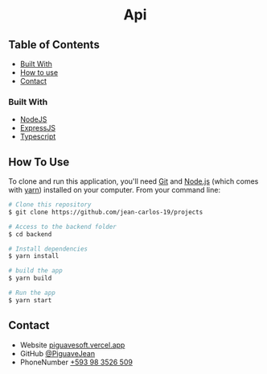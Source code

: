 <!-- Please update value in the {}  -->

<h1 align="center">Api</h1>


<!-- TABLE OF CONTENTS -->

## Table of Contents

- [Built With](#built-with)
- [How to use](#how-to-use)
- [Contact](#contact)


### Built With

<!-- This section should list any major frameworks that you built your project using. Here are a few examples.-->

- [NodeJS](https://nodejs.org/es)
- [ExpressJS](https://expressjs.com/es/)
- [Typescript](https://www.typescriptlang.org/)


## How To Use

<!-- Example: -->

To clone and run this application, you'll need [Git](https://git-scm.com) and [Node.js](https://nodejs.org/en/download/) (which comes with [yarn](https://classic.yarnpkg.com/lang/en/docs/install/#debian-stable)) installed on your computer. From your command line:

```bash
# Clone this repository
$ git clone https://github.com/jean-carlos-19/projects

# Access to the backend folder
$ cd backend

# Install dependencies
$ yarn install

# build the app
$ yarn build

# Run the app
$ yarn start
```

## Contact

- Website [piguavesoft.vercel.app](https://piguavesoft.vercel.app/)
- GitHub [@PiguaveJean](https://github.com/jean-carlos-19)
- PhoneNumber [+593 98 3526 509](https://wa.me/593983526509)
